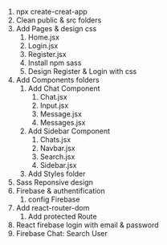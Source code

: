 1. npx create-creat-app
2. Clean public & src folders
3. Add Pages & design css
   1. Home.jsx
   2. Login.jsx
   3. Register.jsx
   4. Install npm sass
   5. Design Register & Login with css
4. Add Components folders
   1. Add Chat Component
      1. Chat.jsx
      2. Input.jsx
      3. Message.jsx
      4. Messages.jsx
   2. Add Sidebar Component
      1. Chats.jsx
      2. Navbar.jsx
      3. Search.jsx
      4. Sidebar.jsx
   3. Add Styles folder
5. Sass Reponsive design
6. Firebase & authentification
   1. config Firebase
7. Add react-router-dom
   1. Add protected Route
8. React firebase login with email & password
9. Firebase Chat: Search User
